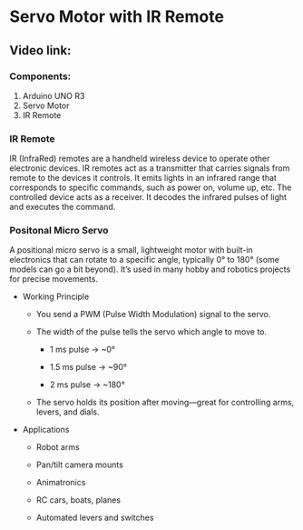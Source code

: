 # Servo Motor with IR Remote
## Video link:[]()
### Components:
1. Arduino UNO R3
2. Servo Motor
3. IR Remote

### IR Remote
IR (InfraRed) remotes are a handheld wireless device to operate other electronic devices. IR remotes act as a transmitter that carries signals from remote to the devices it controls. It emits lights in an infrared range that corresponds to specific commands, such as power on, volume up, etc. The controlled device acts as a receiver. It decodes the infrared pulses of light and executes the command.  

### Positonal Micro Servo

A positional micro servo is a small, lightweight motor with built-in electronics that can rotate to a specific angle, typically 0° to 180° (some models can go a bit beyond). It’s used in many hobby and robotics projects for precise movements.

 - Working Principle
   - You send a PWM (Pulse Width Modulation) signal to the servo.
   - The width of the pulse tells the servo which angle to move to.

     - 1 ms pulse → ~0°

     - 1.5 ms pulse → ~90°

     - 2 ms pulse → ~180°

   - The servo holds its position after moving—great for controlling arms, levers, and dials.


 - Applications
   - Robot arms

   - Pan/tilt camera mounts

   - Animatronics

   - RC cars, boats, planes

   - Automated levers and switches
